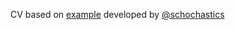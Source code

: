 
CV based on [example](https://github.com/schochastics/modern2-cv)
developed by [@schochastics](https://github.com/schochastics)
